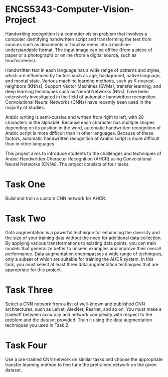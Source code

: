 # ENCS5343-Computer-Vision-Project

Handwriting recognition is a computer vision problem that involves a computer identifying handwritten script and transforming the text from sources such as documents or touchscreens into a machine-understandable format. The input image can be offline (from a piece of paper or a photograph) or online (from a digital source, such as touchscreens). 

Handwritten text in each language has a wide range of patterns and styles, which are influenced by factors such as age, background, native language, and mental state. Various machine learning methods, such as K-nearest neighbors (KNNs), Support Vector Machines (SVMs), transfer learning, and deep
learning techniques such as Neural Networks (NNs), have been extensively investigated in the field of automatic handwritten recognition. Convolutional Neural Networks (CNNs) have recently been used in the majority of studies.

Arabic writing is semi-cursive and written from right to left, with 28 characters in the alphabet. Because each character has multiple shapes depending on its position in the word, automatic handwritten recognition of Arabic script is more difficult than in other languages. Because of these factors, automatic handwritten recognition of Arabic script is more difficult than in other languages.

This project aims to introduce students to the challenges and techniques of Arabic Handwritten Character Recognition (AHCR) using Convolutional Neural Networks (CNNs). The project consists of four tasks.

# Task One
Build and train a custom CNN network for AHCR. 

# Task Two
Data augmentation is a powerful technique for enhancing the diversity and the size of your training data without the need for additional data collection. By applying various transformations to existing data points, you can train models that generalize better to unseen examples and improve their overall performance. Data augmentation encompasses a wide range of techniques, only a subset of which are suitable for training the AHCR system. In this task, you must select at least three data augmentation techniques that are appropriate for this project.

# Task Three
Select a CNN network from a list of well-known and published CNN architectures, such as LeNet, AlexNet, ResNet, and so on. You must make a tradeoff between accuracy and network complexity with respect to the problem and the dataset provided. Train it using the data augmentation techniques you used in Task 2.

# Task Four
Use a pre-trained CNN network on similar tasks and choose the appropriate transfer learning method to fine tune the pretrained network on the given dataset.
